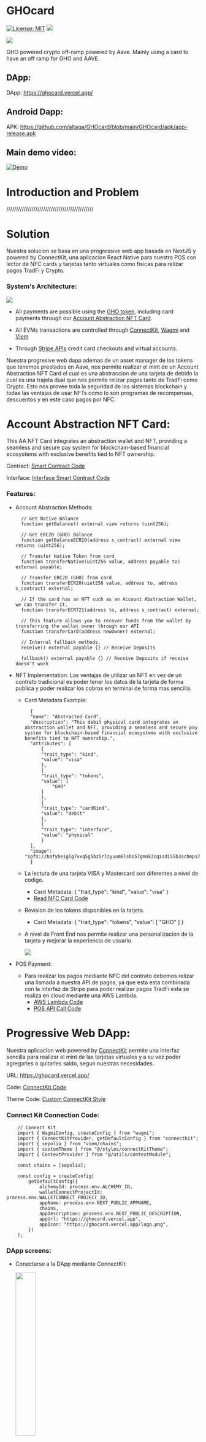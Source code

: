 # GHOcard

[![License: MIT](https://img.shields.io/badge/License-MIT-yellow.svg)](./LICENSE) [<img src="https://img.shields.io/badge/View-Video-red">](pending...)

<img src="https://i.ibb.co/jJcygS9/test.png">

GHO powered crypto off-ramp powered by Aave. Mainly using a card to have an off ramp for GHO and AAVE.

## DApp:

DApp: https://ghocard.vercel.app/

## Android Dapp:

APK: https://github.com/altaga/GHOcard/blob/main/GHOcard/apk/app-release.apk

## Main demo video: 

[![Demo](https://i.ibb.co/g4W3ypx/image.png)](pending...)

# Introduction and Problem

/////////////////////////////////////////////

# Solution

Nuestra solucion se basa en una progressive web app basada en NextJS y powered by ConnectKit, una aplicacion React Native para nuestro POS con lector de NFC cards y tarjetas tanto virtuales como fisicas para relizar pagos TradFi y Crypto.

### System's Architecture:

<img src="https://i.ibb.co/sQwYsD5/scheme-drawio-3.png">

- All payments are possible using the [GHO token](https://gho.aave.com/), including card payments through our [Account Abstraction NFT Card](./Contracts/card.sol).

- All EVMs transactions are controlled through [ConnectKit](https://github.com/family/connectkit), [Wagmi](https://wagmi.sh/) and [Viem](https://viem.sh/)

- Through [Stripe APIs](https://stripe.com/docs/api) credit card checkouts and virtual accounts.

Nuestra progresive web dapp ademas de un asset manager de los tokens que tenemos prestados en Aave, nos permite realizar el mint de un Account Abstraction NFT Card el cual es una abstraccion de una tarjeta de debido la cual es una trajeta dual que nos permite relizar pagos tanto de TradFi como Crypto. Esto nos provee toda la seguridad de los sistemas blockchain y todas las ventajas de usar NFTs como lo son programas de recompensas, descuentos y en este caso pagos por NFC.

# Account Abstraction NFT Card:

This AA NFT Card integrates an abstraction wallet and NFT, providing a seamless and secure pay system for blockchain-based financial ecosystems with exclusive benefits tied to NFT ownership.

Contract: [Smart Contract Code](./Contracts/card.sol)

Interface: [Interface Smart Contract Code](./Contracts/icard.sol)

### Features:
- Account Abstraction Methods:

        // Get Native Balance
        function getBalance() external view returns (uint256); 

        // Get ERC20 (GHO) Balance
        function getBalanceECR20(address s_contract) external view returns (uint256);

        // Transfer Native Token from card
        function transferNative(uint256 value, address payable to) external payable;

        // Transfer ERC20 (GHO) from card
        function transferECR20(uint256 value, address to, address s_contract) external;

        // If the card has an NFT such as an Account Abstraction Wallet, we can transfer it.
        function transferECR721(address to, address s_contract) external;

        // This feature allows you to recover funds from the wallet by transferring the wallet owner through our API
        function transferCard(address newOwner) external;

        // Internal fallback methods.
        receive() external payable {} // Receive Deposits

        fallback() external payable {} // Receive Deposits if receive doesn't work

- NFT Implementation: Las ventajas de utilizar un NFT en vez de un contrato tradicional es poder tener los datos de la tarjeta de forma publica y poder realizar los cobros en terminal de forma mas sencilla.

  - Card Metadata Example:

          {
          "name": "Abstracted Card",
          "description": "This debit physical card integrates an abstraction wallet and NFT, providing a seamless and secure pay system for blockchain-based financial ecosystems with exclusive benefits tied to NFT ownership.",
          "attributes": [
              {
              "trait_type": "kind",
              "value": "visa"
              },
              {
              "trait_type": "tokens",
              "value": [
                  "GHO"
              ]
              },
              {
              "trait_type": "cardKind",
              "value": "debit"
              },
              {
              "trait_type": "interface",
              "value": "physical"
              }
          ],
          "image": "ipfs://bafybeiglg7vxq5g5bz5rlzyuum6lsho57gmnk3cqisdi55b3scbmps7hni/visaPhysical.png"
          }

  - La lectura de una tarjeta VISA y Mastercard son diferentes a nivel de codigo.
    
    - Card Metadata: { "trait_type": "kind", "value": "visa" }
    - [Read NFC Card Code](./GHOcard/src/components/readCard.js)

  - Revision de los tokens disponibles en la tarjeta.
    - Card Metadata: { "trait_type": "tokens", "value": [ "GHO" ] }

  - A nivel de Front End nos permite realizar una personalizacion de la tarjeta y mejorar la experiencia de usuario.

    <img src="https://i.ibb.co/DCcNhgp/image.png">

- POS Payment:
  - Para realizar los pagos mediante NFC del contrato debemos relizar una llamada a nuestra API de pagos, ya que esta esta combinada con la interfaz de Stripe para poder realizar pagos TradFi esta se realiza en cloud mediante una AWS Lambda. 
    - [AWS Lambda Code](./AWS_Lambda/index.mjs)
    - [POS API Call Code](./GHOcard/src/screens/payment/payment.js)

# Progressive Web DApp:

Nuestra aplicacion web powered by [ConnectKit](https://github.com/family/connectkit) permite una interfaz sencilla para realizar el mint de las tarjetas virtuales y a su vez poder agregarles o quitarles saldo, segun nuestras necesidades.

URL: https://ghocard.vercel.app/

Code: [ConnectKit Code](./webapp/src/pages/_app.js)

Theme Code: [Custom ConnectKit Style](./webapp/src/styles/connectKitTheme.js)

### Connect Kit Connection Code:

        // Connect Kit
        import { WagmiConfig, createConfig } from "wagmi";
        import { ConnectKitProvider, getDefaultConfig } from "connectkit";
        import { sepolia } from "viem/chains";
        import { customTheme } from "@/styles/connectKitTheme";
        import { ContextProvider } from "@/utils/contextModule";

        const chains = [sepolia];

        const config = createConfig(
            getDefaultConfig({
                alchemyId: process.env.ALCHEMY_ID, 
                walletConnectProjectId: process.env.WALLETCONNECT_PROJECT_ID,
                appName: process.env.NEXT_PUBLIC_APPNAME,
                chains,
                appDescription: process.env.NEXT_PUBLIC_DESCRIPTION,
                appUrl: "https://ghocard.vercel.app", 
                appIcon: "https://ghocard.vercel.app/logo.png", 
            })
        );

### DApp screens:

- Conectarse a la DApp mediante ConnectKit:

    <img src="https://i.ibb.co/k9ZRn9v/Screenshot-20240120-184233.png" width="33%">

- Summary de los Assets en Aave y Tarjetas mintadas:

    <img src="https://i.ibb.co/s121xwB/Screenshot-20240120-184220.png" width="33%"> 
    <img src="https://i.ibb.co/PrH6kVp/Screenshot-20240120-184224.png" width="33%">

- Agregar Balance a una tarjeta con solo un boton:

    <img src="https://i.ibb.co/dtx4JHk/Screenshot-20240120-184246.png" width="33%"> 
    <img src="https://i.ibb.co/mGHJb84/Screenshot-20240120-184257.png" width="33%">

# React Native DApp:

Nuestra React Natve App esta hecha con el fin de poder recibir dinero de formasencilla ya sea TradFi mediante los servicios financieros de Stripe y de forma decentralizada con GHO de Aave y Wallet Connect.

### NFC Payments:

- Se crea una orden de pago en la UI de la aplicacion como cualquier otro POS terminal. Para el caso del pago NFC seleccionaremos Pay With Card.

    <img src="https://i.ibb.co/s5dpp3V/vlcsnap-2024-01-20-18h58m49s410.png" width="33%">

- El POS entrara en modo lectura de tarjetas y esperara una lectura de tarjate en el lector de arriba, sin embargo cualquier celular con lector NFC puede funcionar perfectamente.

    <img src="https://i.ibb.co/d2qYvzg/POSbase-1.png" width="33%">

- Una vez leida la tarjeta, segun sea VISA o Mastercard, lo cual podemos saberlo gracias a la metadata, podemos realizar el cobro ya sea de TradFi (Stripe) o Crypto (GHO Aave).

    <img src="https://i.ibb.co/n1qQ9xd/Screenshot-2024-01-20-192456.png" width="33%">

 - En el caso de un pago mediante GHO, llamaremos nuestra API la AWS Lambda que realizara la llamada al smart contract para relizar el pago.
  
        const contract = new ethers.Contract(
            "0x4017cFEcE25FE7e9038Db1CA641b4B4A9640a15B",
            icardABI,
            walletWithProvider
        );
        const tx = await contract.transferECR20(
            ethers.utils.parseUnits(eventBody.amount.toString(), 18).toHexString(),
            eventBody.address,
            "0xc4bf5cbdabe595361438f8c6a187bdc330539c60"
        );
        const response = {
            statusCode: 200,
            body: JSON.stringify({
            tx: tx.hash,
            result: "success",
            }),
        };
        return response;

- Una vez realizado el pago tendremos las opciones de visualizar el explorer patra verificar el pago en la blockchain, imprimir el recibo o reiniciar el POS para un pago nuevo.

    <img src="https://i.ibb.co/zV3dncY/vlcsnap-2024-01-20-19h13m51s283.png" width="32%"> <img src="https://i.ibb.co/6BM1BLW/vlcsnap-2024-01-20-19h13m40s361.png" width="32%"> <img src="https://i.ibb.co/nB1KrTp/Screenshot-2024-01-20-192624.png" width="32%"> 

### QR Payments:

- Se crea una orden de pago en la UI de la aplicacion como cualquier otro POS terminal. Para el caso del pago con QR seleccionaremos Pay With QR.

    <img src="https://i.ibb.co/s5dpp3V/vlcsnap-2024-01-20-18h58m49s410.png" width="33%">

- Este tipo de pago crear una peticion de pago mediante Wallet Connect, este sera un QR se un solo uso, asi que una vez terminada la conexion en la DApp no habra riesgo de poder generar otra peticion posterior.

    <img src="https://i.ibb.co/FxDVtWy/vlcsnap-2024-01-20-18h59m25s134.png" width="33%">

- Conectarse a la DApp es tan sencillo como abrir el QR reader de nuestra wallet de preferencia y realizar la conexion a la misma.

    <img src="https://i.ibb.co/QnyStkD/vlcsnap-2024-01-20-21h53m45s818.png" width="32%"> <img src="https://i.ibb.co/tPMNqkY/vlcsnap-2024-01-20-21h53m52s645.png" width="32%"> <img src="https://i.ibb.co/txwM9k3/vlcsnap-2024-01-20-21h54m01s616.png" width="32%">

- Una vez realizada la conexion el POS nos mostrara una pantalla se espera, ya que tendremos que firmar la transaccion en la wallet.

    <img src="https://i.ibb.co/YhZ7F4R/vlcsnap-2024-01-20-21h56m05s601.png" width="26%"> <img src="https://i.ibb.co/6FjycqQ/vlcsnap-2024-01-20-19h13m13s915.png" width="32%">

- Una vez realizado el pago tendremos las opciones de visualizar el explorer patra verificar el pago en la blockchain, imprimir el recibo o reiniciar el POS para un pago nuevo.

    <img src="https://i.ibb.co/zV3dncY/vlcsnap-2024-01-20-19h13m51s283.png" width="32%"> <img src="https://i.ibb.co/6BM1BLW/vlcsnap-2024-01-20-19h13m40s361.png" width="32%"> <img src="https://i.ibb.co/1XyQwm4/vlcsnap-2024-01-20-19h13m54s458.png" width="32%"> 